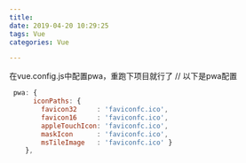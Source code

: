 ```yaml
---
title: 
date: 2019-04-20 10:29:25
tags: Vue
categories: Vue

---
```

在vue.config.js中配置pwa，重跑下项目就行了 // 以下是pwa配置
```js
 pwa: {
      iconPaths: {
        favicon32     : 'faviconfc.ico',
        favicon16     : 'faviconfc.ico',
        appleTouchIcon: 'faviconfc.ico',
        maskIcon      : 'faviconfc.ico',
        msTileImage   : 'faviconfc.ico' }
    },
```